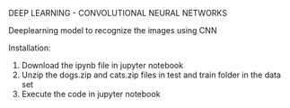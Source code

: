 DEEP LEARNING - CONVOLUTIONAL NEURAL NETWORKS

Deeplearning model to recognize the images using CNN

Installation:

1. Download the ipynb file in jupyter notebook
2. Unzip the dogs.zip and cats.zip files in test and train folder in the data set
3. Execute the code in jupyter notebook

